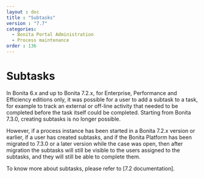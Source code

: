 ```yaml
---
layout : doc
title : "Subtasks"
version : "7.7"
categories:
  - Bonita Portal Administration
  - Process maintenance
order : 136
---
```

# Subtasks

In Bonita 6.x and up to Bonita 7.2.x, for Enterprise, Performance and Efficiency editions only, it was possible for a user to add a subtask to a task, for example to track an external or off-line activity that needed to be completed before the task itself could be completed.
Starting from Bonita 7.3.0, creating subtasks is no longer possible.

However, if a process instance has been started in a Bonita 7.2.x version or earlier, if a user has created subtasks, and if the Bonita Platform has been migrated to 7.3.0 or a later version while the case was open, then after migration the subtasks will still be visible to the users assigned to the subtasks, and they will still be able to complete them. 

To know more about subtasks, please refer to [7.2 documentation].

